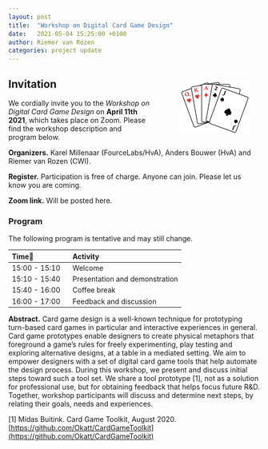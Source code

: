 ```yaml
---
layout: post
title:  "Workshop on Digital Card Game Design"
date:   2021-05-04 15:25:00 +0100
author: Riemer van Rozen
categories: project update
---
```

<img src="/assets/cards_logo.png" style="float: right; width: 140px; margin-left: 60px; margin-right: 20px; margin-top: 20px;" />

## Invitation
We cordially invite you to the *Workshop on Digital Card Game Design* on **April 11th 2021**, which takes place on Zoom. Please find the workshop description and program below.

**Organizers.**
Karel Millenaar (FourceLabs/HvA), Anders Bouwer (HvA) and Riemer van Rozen (CWI).

**Register.**
Participation is free of charge. Anyone can join. Please let us know you are coming.

**Zoom link.**
Will be posted here.

### Program
The following program is tentative and may still change.

| Time                 | Activity                                        |
|:---------------------|:------------------------------------------------|
| 15:00 - 15:10   | Welcome                              |
| 15:10 - 15:40   | Presentation and demonstration       |
| 15:40 - 16:00   | Coffee break                         |
| 16:00 - 17:00   | Feedback and discussion              |

**Abstract.**
Card game design is a well-known technique for prototyping turn-based card games in particular and interactive experiences in general.
Card game prototypes enable designers to create physical metaphors that foreground a game’s rules for freely experimenting, play testing and exploring alternative designs, at a table in a mediated setting.
We aim to empower designers with a set of digital card game tools that help automate the design process.
During this workshop, we present and discuss initial steps toward such a tool set.
We share a tool prototype [1], not as a solution for professional use, but for obtaining feedback that helps focus future R&D. Together, workshop participants will discuss and determine next steps, by relating their goals, needs and experiences.

[1] Midas Buitink. Card Game Toolkit, August 2020. [https://github.com/Okatt/CardGameToolkit](https://github.com/Okatt/CardGameToolkit)